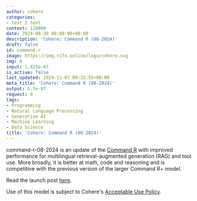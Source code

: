 ```yaml
---
author: cohere
categories:
- text 2 text
context: 128000
date: 2024-08-30 00:00:00+00:00
description: 'Cohere: Command R (08-2024)'
draft: false
id: command-r
image: https://img.rifx.online/logo/cohere.svg
img: 0
input: 1.425e-07
is_active: false
last_updated: 2024-11-07 09:33:55+00:00
meta_title: 'Cohere: Command R (08-2024)'
output: 5.7e-07
request: 0
tags:
- Programming
- Natural Language Processing
- Generative AI
- Machine Learning
- Data Science
title: 'Cohere: Command R (08-2024)'
---
```




command-r-08-2024 is an update of the [Command R](/cohere/command-r) with improved performance for multilingual retrieval-augmented generation (RAG) and tool use. More broadly, it is better at math, code and reasoning and is competitive with the previous version of the larger Command R+ model.

Read the launch post [here](https://docs.cohere.com/changelog/command-gets-refreshed).

Use of this model is subject to Cohere's [Acceptable Use Policy](https://docs.cohere.com/docs/c4ai-acceptable-use-policy).

